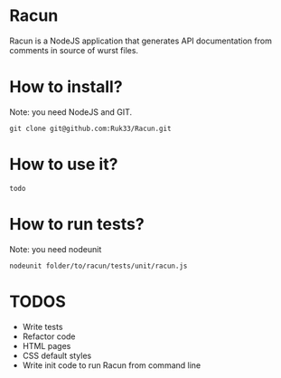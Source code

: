 Racun
=====

Racun is a NodeJS application that generates API documentation from comments in source of wurst files.

How to install?
===============

Note: you need NodeJS and GIT.

	git clone git@github.com:Ruk33/Racun.git

How to use it?
==============

	todo

How to run tests?
=================

Note: you need nodeunit

	nodeunit folder/to/racun/tests/unit/racun.js

TODOS
=====

* Write tests
* Refactor code
* HTML pages
* CSS default styles
* Write init code to run Racun from command line